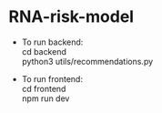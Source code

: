 # RNA-risk-model

- To run backend:    
cd backend  
python3 utils/recommendations.py  

- To run frontend:    
cd frontend  
npm run dev  
